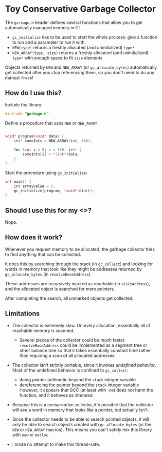 # Toy Conservative Garbage Collector

The `garbage.h` header defines several functions that allow you to get
automatically managed memory in C!

* `gc_initialize` has to be used to start the whole process: give a function
  to run and a parameter to run it with.
* `NEW(type)` returns a freshly allocated (and uninitialized) `type*`
* `NEW_ARRAY(type, size)` returns a freshly allocated (and uninitialized)
  `type*` with enough space to fit `size` elements

Objects returned by `NEW` and `NEW_ARRAY` (or `gc_allocate_bytes`) automatically
get collected after you stop referencing them, so you don't need to do any
manual `free`s!

## How do I use this?

Include the library:

```c
#include "garbage.h"
```

Define a procedure that uses `NEW` or `NEW_ARRAY`

```c

void* program(void* data) {
    int* someInts = NEW_ARRAY(int, 100);
    
    for (int i = 0; i < 100; i++) {
        someInts[i] = *(int*)data;
    }
}
```

Start the procedure using `gc_initialize`:

```c
int main() {
    int arrayValue = 5;
    gc_initialize(program, (void*)&init);
}
```

## Should I use this for my <>?

Nope.

## How does it work?

Whenever you request memory to be allocated, the garbage collector tries to find
anything that can be collected.

It does this by searching through the stack (in `gc_collect`) and looking for
words in memory that look like they might be addresses returned by
`gc_allocate_bytes` (in `resolveBaseAddress`).

These addresses are recursively marked as reachable (in `visitAddress`), and the
allocated object is searched for more pointers.

After completing the search, all unmarked objects get collected.

## Limitations

* The collector is extremely slow. On every allocation, essentially all of
reachable memory is scanned.
    * Several pieces of the collector could be much faster. `resolveBaseAddress`
      could be implemented as a segment tree or other balance tree so that it takes
      essentially constant time rather than requiring a scan of all allocated
      addresses.

* The collector isn't strictly portable, since it invokes *undefined behavior*.
  Most of the undefined behavior is confined to `gc_collect`:
    * doing pointer arithmetic beyond the `stack` integer variable
    * dereferencing the pointer beyond the `stack` integer variable
  However, it appears that GCC (at least with `-O0`) does not harm the function,
  and it behaves as intended.

* Because this is a *conservative* collector, it's possible that the collector will
  see a word in memory that *looks* like a pointer, but actually isn't.

* Since the collector needs to be able to search pointed objects, it will *only*
  be able to search objects created with `gc_allocate_bytes` (or the `NEW` or
  `NEW_ARRAY` macros). This means you can't safely mix this library with `new` or
  `malloc`.

* I made no attempt to make this thread-safe.

